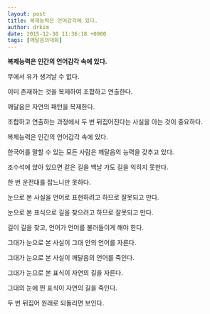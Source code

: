 ```yaml
---
layout: post
title: 복제능력은 언어감각에 있다.
author: drkim
date: 2015-12-30 11:36:18 +0900
tags: [깨달음의대화]
---
```

  



  
**복제능력은 인간의 언어감각 속에 있다.**

  


무에서 유가 생겨날 수 없다.   
  
이미 존재하는 것을 복제하여 조합하고 연출한다.   
  
깨달음은 자연의 패턴을 복제한다.   
  
조합하고 연출하는 과정에서 두 번 뒤집어진다는 사실을 아는 것이 중요하다.   
  
복제능력은 인간의 언어감각 속에 있다.   
  
한국어를 말할 수 있는 모든 사람은 깨달음의 능력을 갖추고 있다.   
  
조수석에 앉아 있으면 같은 길을 백날 가도 길을 익히지 못한다.   
  
한 번 운전대를 잡느니만 못하다.   
  
눈으로 본 사실을 언어로 표현하려고 하므로 잘못되고 만다.   
  
눈으로 본 표식으로 길을 찾으려고 하므로 잘못되고 만다.   
  
길이 길을 찾고, 언어가 언어를 불러들이게 해야 한다.   
  
그대가 눈으로 본 사실이 그대 안의 언어를 자른다.   
  
그대가 눈으로 본 사실이 깨달음의 언어를 죽인다.   
  
그대가 눈으로 본 표식이 자연의 길을 자른다.   
  
그대의 눈에 띈 표식이 자연의 길을 죽인다.   
  
두 번 뒤집어 원래로 되돌리면 보인다.